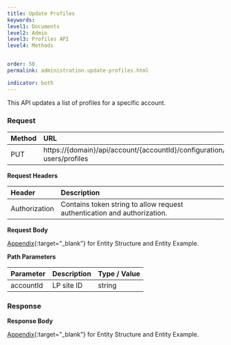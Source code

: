 ```yaml
---
title: Update Profiles
keywords:
level1: Documents
level2: Admin
level3: Profiles API
level4: Methods


order: 50
permalink: administration.update-profiles.html

indicator: both
---
```


This API updates a list of profiles for a specific account.

### Request

 |Method | URL |
 |:--- | :--- |
 |PUT | https://{domain}/api/account/{accountId}/configuration/le-users/profiles |

**Request Headers**

| Header | Description |
 |:--- | :--- |
 |Authorization  |Contains token string to allow request authentication and authorization. |

**Request Body** 

[Appendix](administration-profiles-appendix.html){:target="_blank"} for Entity Structure and Entity Example.

**Path Parameters**

 |Parameter | Description  |Type / Value |
 |:---|  :--- | :--- |
 |accountId | LP site ID | string  |

### Response

**Response Body**

[Appendix](administration-profiles-appendix.html){:target="_blank"} for Entity Structure and Entity Example.

